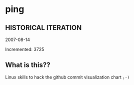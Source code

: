 # ping

## HISTORICAL ITERATION
2007-08-14

Incremented: 3725

## What is this?? 
Linux skills to hack the github commit visualization chart `;-)`
